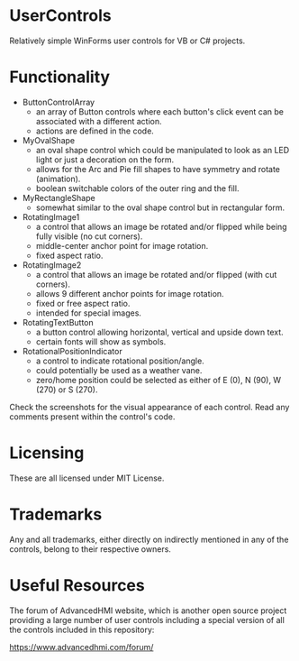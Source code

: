 # UserControls
Relatively simple WinForms user controls for VB or C# projects.

# Functionality
- ButtonControlArray
  - an array of Button controls where each button's click event can be associated with a different action.
  - actions are defined in the code.
- MyOvalShape
  - an oval shape control which could be manipulated to look as an LED light or just a decoration on the form.
  - allows for the Arc and Pie fill shapes to have symmetry and rotate (animation).
  - boolean switchable colors of the outer ring and the fill.
- MyRectangleShape
  - somewhat similar to the oval shape control but in rectangular form.
- RotatingImage1
  - a control that allows an image be rotated and/or flipped while being fully visible (no cut corners).
  - middle-center anchor point for image rotation.
  - fixed aspect ratio.
- RotatingImage2
  - a control that allows an image be rotated and/or flipped (with cut corners).
  - allows 9 different anchor points for image rotation.
  - fixed or free aspect ratio.
  - intended for special images.
- RotatingTextButton
  - a button control allowing horizontal, vertical and upside down text.
  - certain fonts will show as symbols.
- RotationalPositionIndicator
  - a control to indicate rotational position/angle.
  - could potentially be used as a weather vane.
  - zero/home position could be selected as either of E (0), N (90), W (270) or S (270).

Check the screenshots for the visual appearance of each control.
Read any comments present within the control's code.

# Licensing
These are all licensed under MIT License.

# Trademarks
Any and all trademarks, either directly on indirectly mentioned in any of the controls, belong to their respective owners.

# Useful Resources
The forum of AdvancedHMI website, which is another open source project providing a large number of user controls including a special version of all the controls included in this repository:

https://www.advancedhmi.com/forum/
